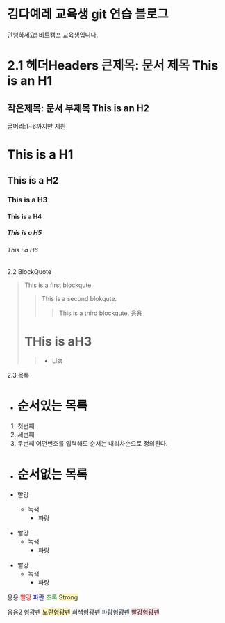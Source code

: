 # 김다예레 교육생 git 연습 블로그

안녕하세요!
비트캠프 교육생입니다.

2.1 헤더Headers 
큰제목: 문서 제목
This is an H1
=============

작은제목: 문서 부제목
This is an H2
-------------
글머리:1~6까지만 지원
# This is a H1
## This is a H2
### This is a H3
#### This is a H4
##### This is a H5
###### This i a H6

2.2 BlockQuote
> This is a first blockqute.
>> This is a second blokqute.
>>> This is a third blockqute.
응용
> # THis is aH3 
>> * List

2.3 목록
* # 순서있는 목록
1. 첫번째
2. 세번째
3. 두번째 
어떤번호를 입력해도 순서는 내리차순으로 정의된다.
* # 순서없는 목록

* 빨강 
  * 녹색
    * 파랑 

+ 빨강
  + 녹색
    + 파랑

- 빨강 
  - 녹색
    - 파랑 

응용
<span style="color: red">빨강</span>
<span style="color: #0000FF">파란</span>
<span style="color: #008000">초록</span>
<span style="color: #2D3748; background-color:#fff5b1;"> Strong</span>


응용2 형광펜
<span style="background-color: #fff5b1">노란형광펜</span>
<span style="background-color:#f6f8fa">회색형광펜</span>
<span style="background-color:#f1f8ff">파랑형광펜</span>
<span style="background-color:#ffdce0">빨강형광펜</span>

